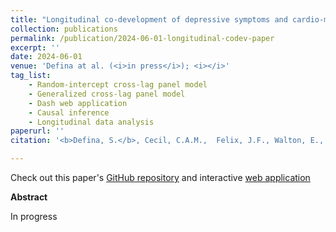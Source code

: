 ```yaml
---
title: "Longitudinal co-development of depressive symptoms and cardio-metabolic risk factors from childhood to young adulthood"
collection: publications
permalink: /publication/2024-06-01-longitudinal-codev-paper
excerpt: ''
date: 2024-06-01
venue: 'Defina at al. (<i>in press</i>); <i></i>'
tag_list:
    - Random-intercept cross-lag panel model
    - Generalized cross-lag panel model
    - Dash web application
    - Causal inference
    - Longitudinal data analysis
paperurl: ''
citation: '<b>Defina, S.</b>, Cecil, C.A.M.,  Felix, J.F., Walton, E., & Tiemeier, H. (<i>in press</i>)'

---
```


Check out this paper's [GitHub repository](https://github.com/SereDef/comorb-longit-project) and interactive 
[web application](https://longit-comorbidity.onrender.com)

**Abstract**

In progress